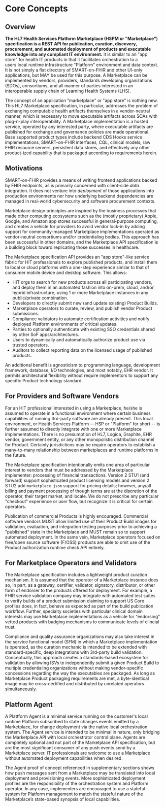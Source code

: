 # Core Concepts

## Overview

**The HL7 Health Services Platform Marketplace (HSPM or "Marketplace") specification is a REST API for publication, curation, discovery, procurement, and automated deployment of products and executable knowledge into any compliant IT environment.** It is similar to an "app store" for health IT products in that it facilitates orchestration to a users local runtime infrastructure "Platform" environment and data context. It is not simply a flat directory of SMART-on-FHIR and other UI-only applications, but MAY be used for this purpose. A Marketplace can be implemented by vendors, providers, standards developing organizations (SDOs), consortiums, and all manner of parties interested in an interoperable supply chain of Learning Health Systems (LHS).

The concept of an application "marketplace" or "app store" is nothing new. This HL7 Marketplace specification, in particular, addresses the problem of exchanging computable health artifacts themselves in a vendor-neutral manner, which is necessary to move executable artifacts across SOAs with plug-n-play interoperability. A Marketplace implementation is a hosted service, operated by any interested party, where executable artifacts are published for exchange and governance policies are made operational. Base supported product types include backend CDS Hooks service implementations, SMART-on-FHIR interfaces, CQL, clinical models, raw FHIR resource servers, persistent data stores, and effectively any other product-ized capability that is packaged according to requirements herein.

## Motivations

SMART-on-FHIR provides a means of writing frontend applications backed by FHIR endpoints, as is primarily concerned with client-side *data* integration. It does not venture into *deployment* of those applications into production environments nor how underlying backend dependencies are managed in real-world cybersecurity and software procurement contexts.

Marketplace design principles are inspired by the business processes that made other computing ecosystems such as the (mostly proprietary) Apple, Google, and Amazon app stores successful in general-purpose computing, and creates a vehicle for providers to avoid vendor lock-in by adding support for community-managed Marketplace implementations operated as vendor-neutral consortiums and/or credentialing bodies. This approach has been successful in other domains, and the Marketplace API specification is a building block toward replicating those successes in healthcare.

The Marketplace specification API provides an "app store"-like service fabric for HIT professionals to explore published products, and install them to local or cloud platforms with a one-step experience similar to that of consumer mobile device and desktop software. This allows:

 * HIT orgs to search for new products across all participating vendors, and deploy them in an automated fashion into on-prem, cloud, and/or hybrid infrastructure, using 1 or more Marketplace instances in any public/private combination.
 * Developers to directly submit new (and update existing) Product Builds.
 * Marketplace operators to curate, review, and publish vendor Product submissions.
 * Compliance validators to automate certification activities and notify deployed Platform environments of critical updates.
 * Parties to optionally authenticate with existing SSO credentials shared by other SoF apps/architectures.
 * Users to dynamically and automatically authorize product use via trusted operators.
 * Auditors to collect reporting data on the licensed usage of published products.

An additional benefit is agnosticism to programming language, development framework, database, I/O technologies, and most notably, EHR vendor. It permits architectural flexibility without require implementors to support any specific Product technology standard.

## For Providers and Software Vendors

For an HIT professional interested in using a Marketplace, he/she is assumed to operate in a functional environment where certain business capabilities of running 3rd-party sotfware are already present. This local environment, or Health Services Platform -- HSP or "Platform" for short -- is further assumed to directly integrate with one or more Marketplace implementations. There is no presumption of HL7, Logica, Graphite, EHR vendor, government entity, or any other monopolistic distribution channel for Product. Certainly jurisdictions may be require operators to establish a many-to-many relationship between marketplaces and runtime platforms in the future.

The Marketplace specification intentionally omits one area of particular interest to vendors that must be addressed by the Marketplace implementer: processing of financial transactions. Version 2 STU1 (and forward) support sophisticated product licensing models and version 2 STU2 add `marketplace.json` support for pricing details; however, any/all billing and payment processing of though terms are at the discretion of the operator, their target market, and locale. We do not prescribe any particular "checkout" experience or user flow, but recognize it is critical for certain operators.

Publication of commercial Products is highly encouraged. Commercial software vendors MUST allow limited use of their Product Build images for validation, evaluation, and integration testing purposes prior to achieving a "published" state in the Marketplace and MUST remain so to support automated deployment. In the same vein, Marketplace operators focused on free/open source software (F/OSS) products are able to omit use of the Product authorization runtime check API entirely.

## For Marketplace Operators and Validators

The Marketplace specification includes a lightweight product curation mechanism. It is assumed that the operator of a Marketplace instance does so, in part, as a gateway, certifier, validator, signatory, distributor, or other form of endorser to the products offered for deployment. For example, a FHIR service validation company may integrate with automated test suites to verify builds of a product submission claiming to support US Core profiles does, in fact, behave as expected as part of the build publication workflow. Further, specialty societies with particular clinical domain interests may use Marketplace implementations as a vehicle for "endorsing" vetted products with badging mechanisms to communicate levels of clincial trust.

Compliance and quality assurance organizations may also take interest in the service functional model (SFM) in which a Marketplace implementation is operated, as the curation mechanic is intended to be extended with standard-specific, deep integrations with 3rd-party build validation. Conceptually, this approach creates a standards-based ecosystem for validation by allowing ISVs to independently submit a given Product Build to multiple credentialing organizations without making vendor-specific concessions regarding the way the executables are packaged. As long as Marketplace Product packaging requirements are met, a byte-identical image may be cross-certified and distributed by unrelated operators simultaneously.

## Platform Agent

A Plattform Agent is a minimal service running on the customer's local runtime Platform subscribed to state changes events emitted by a Marketplace, for change deployment via the native local orchestration system. The Agent service is intended to be minimal in nature, only bridging the Marketplace API with local orchestrator control plane. Agents are completely optional and not part of the Marketplace API specification, but are the most significant consumer of any push events send by a Marketplace server. IT professionals are welcome to use a Marketplace without automated deployment capabilities when desired.

The Agent proof of concept referenced in supplementary sections shows how push messages sent from a Marketplace may be translated into local deployment and provisioning events. More sophisticated deployment profiles are the responsibility of the orchestration system and Platform operator. In any case, implementers are encouraged to use a stateful system for Platform management to match the stateful nature of the Marketplace’s state-based synopsis of local capabilities.
